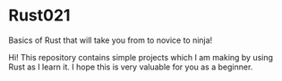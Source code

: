 # Rust021
Basics of Rust that will take you from to novice to ninja!

Hi! This repository contains simple projects which I am making by using Rust as I learn it. I hope this is very valuable for you as a beginner. 

